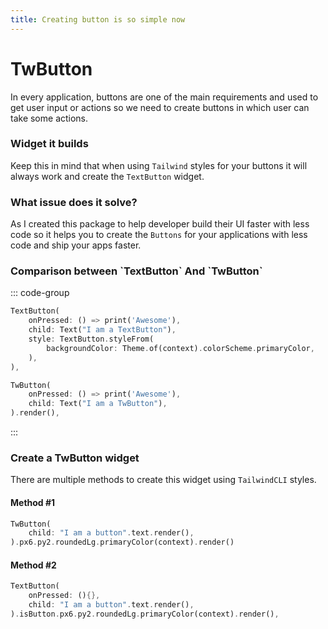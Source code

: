 ```yaml
---
title: Creating button is so simple now
---
```


# TwButton

In every application, buttons are one of the main requirements and used to get user input or actions so we need to create buttons in which user can take some actions.

### Widget it builds

Keep this in mind that when using `Tailwind` styles for your buttons it will always work and create the `TextButton` widget.

### What issue does it solve?

As I created this package to help developer build their UI faster with less code so it helps you to create the `Buttons` for your applications with less code and ship your apps faster.

### Comparison between \`TextButton\` And \`TwButton\`

::: code-group

```dart [TextButton]
TextButton(
    onPressed: () => print('Awesome'),
    child: Text("I am a TextButton"),
    style: TextButton.styleFrom(
        backgroundColor: Theme.of(context).colorScheme.primaryColor,
    ),
),
```

```dart [TwButton]
TwButton(
    onPressed: () => print('Awesome'),
    child: Text("I am a TwButton"),
).render(),
```

:::

### Create a TwButton widget

There are multiple methods to create this widget using `TailwindCLI` styles.

#### Method #1

```dart
TwButton(
    child: "I am a button".text.render(),
).px6.py2.roundedLg.primaryColor(context).render()
```

#### Method #2

```dart
TextButton(
    onPressed: (){},
    child: "I am a button".text.render(),
).isButton.px6.py2.roundedLg.primaryColor(context).render(),
```
